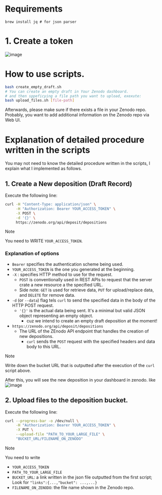 
# Requirements
```
brew install jq # for json parser
```

# 1. Create a token

![image](https://github.com/user-attachments/assets/8200c251-61f5-455f-9c4c-734dcfddbf24)


# How to use scripts.
```bash
bash create_empty_draft.sh
# You can create an empty draft in Your Zenodo dashboard.
# and then sppeficying a file path you want to upload, exexute:
bash upload_files.sh [file-path]
```
Afterwards, please make sure if there exists a file in your Zenodo repo.
Probably, you want to add additional information on the Zenodo repo via Web UI.


# Explanation of detailed procedure written in the scripts
You may not need to know the detailed procedure written in the scripts, 
I explain what I implemented as follows.

## 1. Create a New deposition (Draft Record)

Execute the following line:
```bash 
curl -H "Content-Type: application/json" \
     -H "Authorization: Bearer YOUR_ACCESS_TOKEN" \
     -X POST \
     -d '{}' \
     https://zenodo.org/api/deposit/depositions
```
> [!note]
> You need to WRITE `YOUR_ACCESS_TOKEN`.

### Explanation of options
- `Bearer` specifies the authentication scheme being used. 
- `YOUR_ACCESS_TOKEN` is the one you generated at the beginning.
- `-X` : specifies HTTP method to use for the request.
	- `POST` is conventionally used in REST APIs to request that the server crate a new resource a the specified URL.
	- Side note: `GET` is used for retrieve data, `PUT` for upload/replace data, and `DELETE` for remove data.
- `-d` (or `--data`) flag tels `curl` to send the specified data in the body of the HTTP POST request.
	- `'{}'` is the actual data being sent. It's a minimal but valid JSON object representing an empty object. 
		- cuz we intend to create an empty draft deposition at the moment!
- `https://zenodo.org/api/deposit/depositions`
	- The URL of the ZEnodo API endpoint that handles the creation of new depositions.
		- `curl` sends the `POST` request with the specified headers and data body to this URL.

> [!note]
>  Write down the bucket URL that is outputted after the execution of the `curl` script above.

After this, you will see the new deposition in your dashboard in zenodo. like 
![image](https://github.com/user-attachments/assets/a763e424-0ab2-4a18-ae1d-3e4daed831d5)

## 2. Upload files to the deposition bucket.
Execute the following line:
```bash
curl --progress-bar -o /dev/null \
     -H "Authorization: Bearer YOUR_ACCESS_TOKEN" \
     -X PUT \
     --upload-file "PATH_TO_YOUR_LARGE_FILE" \
     "BUCKET_URL/FILENAME_ON_ZENODO"
```

> [!note]
> You need to write 
> - `YOUR_ACCESS_TOKEN` 
> - `PATH_TO_YOUR_LARGE_FILE` 
> - `BUCKET_URL`: a link written in the  json file outputted from the first script; Look for `"links":{...,"bucket": ...,...}` 
> - `FILENAME_ON_ZENODO`: the file name shown in the Zenodo repo.
